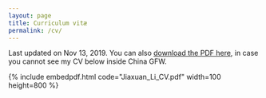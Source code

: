 ```yaml
---
layout: page
title: Curriculum vitæ
permalink: /cv/
---
```

Last updated on Nov 13, 2019. You can also [download the PDF here](https://astrojacobli.github.io/Jiaxuan_Li_CV.pdf), in case you cannot see my CV below inside China GFW.

{% include embedpdf.html code="Jiaxuan_Li_CV.pdf" width=100 height=800 %}


